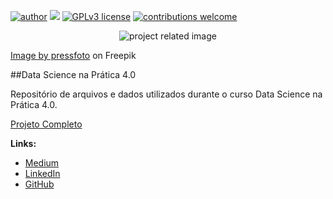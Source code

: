 [![author](https://img.shields.io/badge/author-KAUE-red.svg)](https://www.linkedin.com/in/kauefs/) [![](https://img.shields.io/badge/python-3-blue.svg)](https://www.python.org/downloads/release/python-365/) [![GPLv3 license](https://img.shields.io/badge/License-GPLv3-blue.svg)](http://perso.crans.org/besson/LICENSE.html) [![contributions welcome](https://img.shields.io/badge/contributions-welcome-brightgreen.svg?style=flat)](https://github.com/kauefs/portfolio/issues)

<p align="center">
  <img src="https://img.freepik.com/free-photo/close-up-businessman-with-digital-tablet_1098-549.jpg" alt="project related image">
 
 <a href="https://www.freepik.com/free-photo/close-up-businessman-with-digital-tablet_855036.htm#query=data&position=8&from_view=search&track=sph">Image by pressfoto</a> on Freepik
</p>

##Data Science na Prática 4.0

Repositório de arquivos e dados utilizados durante o curso Data Science na Prática 4.0.

[Projeto Completo](https://sigmoidal.ai)

**Links:**
* [Medium](https://medium.com/@kauefs)
* [LinkedIn](https://www.linkedin.com/in/kauefs/)
* [GitHub](https://github.com/kauefs)
